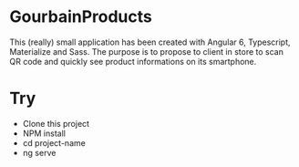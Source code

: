# GourbainProducts

This (really) small application has been created with Angular 6, Typescript, Materialize and Sass. The purpose is to propose to client in store to scan QR code and quickly see product informations on its smartphone. 

# Try

- Clone this project
- NPM install
- cd project-name
- ng serve 